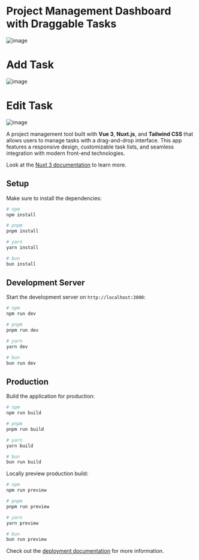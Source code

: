 # Project Management Dashboard with Draggable Tasks

![image](https://github.com/user-attachments/assets/95a2ee44-08d3-43bd-9783-5a1a6bbfd34e)

# Add Task
![image](https://github.com/user-attachments/assets/43f48f60-3c18-482d-8507-30abc18776a7)


# Edit Task
![image](https://github.com/user-attachments/assets/2b48336a-b106-434a-8f57-9445c8b71724)

A project management tool built with **Vue 3**, **Nuxt.js**, and **Tailwind CSS** that allows users to manage tasks with a drag-and-drop interface. This app features a responsive design, customizable task lists, and seamless integration with modern front-end technologies.




Look at the [Nuxt 3 documentation](https://nuxt.com/docs/getting-started/introduction) to learn more.

## Setup

Make sure to install the dependencies:

```bash
# npm
npm install

# pnpm
pnpm install

# yarn
yarn install

# bun
bun install
```

## Development Server

Start the development server on `http://localhost:3000`:

```bash
# npm
npm run dev

# pnpm
pnpm run dev

# yarn
yarn dev

# bun
bun run dev
```

## Production

Build the application for production:

```bash
# npm
npm run build

# pnpm
pnpm run build

# yarn
yarn build

# bun
bun run build
```

Locally preview production build:

```bash
# npm
npm run preview

# pnpm
pnpm run preview

# yarn
yarn preview

# bun
bun run preview
```

Check out the [deployment documentation](https://nuxt.com/docs/getting-started/deployment) for more information.
